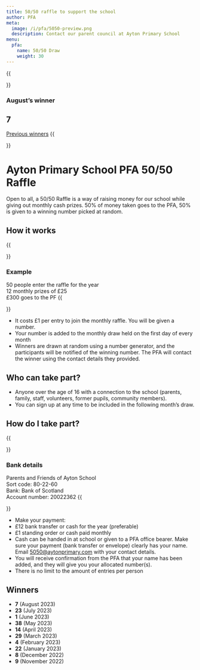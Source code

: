 ```yaml
---
title: 50/50 raffle to support the school
author: PFA
meta:
  image: /i/pfa/5050-preview.png
  description: Contact our parent council at Ayton Primary School
menu:
  pfa:
    name: 50/50 Draw
    weight: 30
---
```


{{<aside side="left">}}
 ### August’s winner
 # 7

 [Previous winners](#winners)
{{</aside>}}

# Ayton Primary School PFA 50/50 Raffle

Open to all, a 50/50 Raffle is a way of raising money for our school while giving out monthly cash prizes. 50% of money taken goes to the PFA, 50% is given to a winning number picked at random.

## How it works

{{<aside side="right">}}
### Example

50 people enter the raffle for the year  
12 monthly prizes of £25  
£300 goes to the PF
{{</aside>}}

* It costs £1 per entry to join the monthly
raffle. You will be given a number.
* Your number is added to the monthly draw
held on the first day of every month
* Winners are drawn at random using a number
generator, and the participants will be notified of the winning number. The PFA will contact the winner using the contact details they provided.

## Who can take part?

* Anyone over the age of 16 with a connection to the school (parents, family, staff, volunteers, former pupils, community members).
* You can sign up at any time to be included in the following month’s draw.

## How do I take part?

{{<aside side="right">}}
### Bank details

Parents and Friends of Ayton School  
Sort code: 80-22-60  
Bank: Bank of Scotland  
Account number: 20022362
{{</aside>}}

* Make your payment:
* £12 bank transfer or cash for the year (preferable)
* £1 standing order or cash paid monthly
* Cash can be handed in at school or given to a PFA office bearer. Make sure your payment (bank transfer or envelope) clearly has your name. Email 5050@aytonprimary.com with your contact details.
* You will receive confirmation from the PFA that your name has been added, and they will give you your allocated number(s).
* There is no limit to the amount of entries per person

## Winners

* **7** (August 2023)
* **23** (July 2023)
* **1** (June 2023)
* **38** (May 2023)
* **14** (April 2023)
* **29** (March 2023)
* **4** (February 2023)
* **22** (January 2023)
* **8** (December 2022)
* **9** (November 2022)
